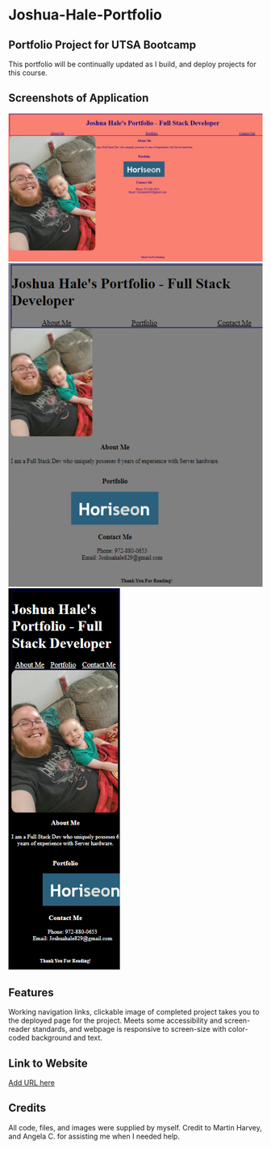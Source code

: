 # Joshua-Hale-Portfolio

## Portfolio Project for UTSA Bootcamp

This portfolio will be continually updated as I build, and deploy projects for this course. 

## Screenshots of Application 

![Image of portfolio between 1440px and 769px.](image.png)
![Image of portfolio between 768px and 321px.](image-1.png)
![Image of portfolio at 320px and smaller.](image-2.png)

## Features

Working navigation links, clickable image of completed project takes you to the deployed page for the project. Meets some accessibility and screen-reader standards, and webpage is responsive to screen-size with color-coded background and text. 

## Link to Website

[Add URL here
](https://sulxy.github.io/Joshua-Hale-Portfolio/)

## Credits

All code, files, and images were supplied by myself. Credit to Martin Harvey, and Angela C. for assisting me when I needed help. 
